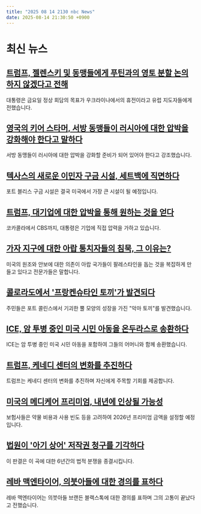 ```yaml
---
title: "2025 08 14 2130 nbc News"
date: 2025-08-14 21:30:50 +0900
---
```


# 최신 뉴스 

## [트럼프, 젤렌스키 및 동맹들에게 푸틴과의 영토 분할 논의하지 않겠다고 전해](https://www.nbcnews.com/politics/donald-trump/trump-told-zelenskyy-allies-wont-discuss-territory-divisions-putin-wee-rcna224894)  
대통령은 금요일 정상 회담의 목표가 우크라이나에서의 휴전이라고 유럽 지도자들에게 전했습니다.

## [영국의 키어 스타머, 서방 동맹들이 러시아에 대한 압박을 강화해야 한다고 말하다](https://www.nbcnews.com/world/ukraine/zelenskyy-meets-starmer-europe-trump-putin-summit-ukraine-rcna224943)  
서방 동맹들이 러시아에 대한 압박을 강화할 준비가 되어 있어야 한다고 강조했습니다.

## [텍사스의 새로운 이민자 구금 시설, 세트백에 직면하다](https://www.nbcnews.com/politics/immigration/trump-administration-hits-hurdles-builds-key-immigrant-detention-facil-rcna224608)  
포트 블리스 구금 시설은 결국 미국에서 가장 큰 시설이 될 예정입니다.

## [트럼프, 대기업에 대한 압박을 통해 원하는 것을 얻다](https://www.nbcnews.com/business/business-news/what-trump-involvement-major-corporations-means-us-politics-business-rcna224630)  
코카콜라에서 CBS까지, 대통령은 기업에 직접 압력을 가하고 있습니다.

## [가자 지구에 대한 아랍 통치자들의 침묵, 그 이유는?](https://www.nbcnews.com/world/middle-east/israel-gaza-arab-rulers-nations-criticism-palestinians-starvation-rcna224586)  
미국의 원조와 안보에 대한 의존이 아랍 국가들이 팔레스타인을 돕는 것을 복잡하게 만들고 있다고 전문가들은 말합니다.

## [콜로라도에서 '프랑켄슈타인 토끼'가 발견되다](https://www.nbcnews.com/news/us-news/rabbits-horns-colorado-are-called-frankenstein-bunnies-rcna224941)  
주민들은 포트 콜린스에서 기괴한 뿔 모양의 성장을 가진 "악마 토끼"를 발견했습니다.

## [ICE, 암 투병 중인 미국 시민 아동을 온두라스로 송환하다](https://www.nbcnews.com/news/us-news/ice-deport-us-citizen-kids-stage-4-cancer-honduras-rcna224501)  
ICE는 암 투병 중인 미국 시민 아동을 포함하여 그들의 어머니와 함께 송환했습니다.

## [트럼프, 케네디 센터의 변화를 추진하다](https://www.nbcnews.com/politics/donald-trump/trump-says-will-host-kennedy-center-honors-ceremony-rcna224769)  
트럼프는 케네디 센터의 변화를 추진하며 자신에게 주목할 기회를 제공합니다.

## [미국의 메디케어 프리미엄, 내년에 인상될 가능성](https://www.nbcnews.com/health/health-care/medicare-part-d-premiums-increase-2026-rcna224592)  
보험사들은 약물 비용과 사용 빈도 등을 고려하여 2026년 프리미엄 금액을 설정할 예정입니다.

## [법원이 '아기 상어' 저작권 청구를 기각하다](https://www.nbcnews.com/world/south-korea/south-korea-court-dismisses-us-composers-baby-shark-copyright-claim-rcna224939)  
이 판결은 이 곡에 대한 6년간의 법적 분쟁을 종결시킵니다.

## [레바 맥엔타이어, 의붓아들에 대한 경의를 표하다](https://www.nbcnews.com/pop-culture/pop-culture-news/reba-mcentire-posts-tribute-stepson-brandon-blackstock-struggle-over-rcna224905)  
레바 맥엔타이어는 의붓아들 브랜든 블랙스톡에 대한 경의를 표하며 그의 고통이 끝났다고 전했습니다.